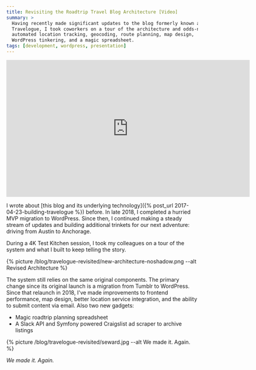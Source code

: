 ```yaml
---
title: Revisiting the Roadtrip Travel Blog Architecture [Video]
summary: >
  Having recently made significant updates to the blog formerly known as
  Travelogue, I took coworkers on a tour of the architecture and odds-n-ends:
  automated location tracking, geocoding, route planning, map design,
  WordPress tinkering, and a magic spreadsheet.
tags: [development, wordpress, presentation]
---
```


<iframe src="https://player.vimeo.com/video/353626268" width="640" height="360" frameborder="0" allow="autoplay; fullscreen" allowfullscreen><p><a href="https://vimeo.com/353626268">The Internet is for Making Roadtrips (Four Kitchens - Test Kitchen - August 2019)</a> from <a href="https://vimeo.com/tsmith512">Taylor Smith</a> on <a href="https://vimeo.com">Vimeo</a>.</p></iframe>

I wrote about
[this blog and its underlying technology]({% post_url 2017-04-23-building-travelogue %})
before. In late 2018, I completed a hurried MVP migration to WordPress.
Since then, I continued making a steady stream of updates and building
additional trinkets for our next adventure: driving from Austin to Anchorage.

During a 4K Test Kitchen session, I took my colleagues on a tour of the system
and what I built to keep telling the story.

{% picture /blog/travelogue-revisited/new-architecture-noshadow.png --alt Revised Architecture %}

The system still relies on the same original components. The primary change
since its original launch is a migration from Tumblr to WordPress. Since that
relaunch in 2018, I've made improvements to frontend performance, map design,
better location service integration, and the ability to submit content via
email. Also two new gadgets:

- Magic roadtrip planning spreadsheet
- A Slack API and Symfony powered Craigslist ad scraper to archive listings

{% picture /blog/travelogue-revisited/seward.jpg --alt We made it. Again. %}

_We made it. Again._
